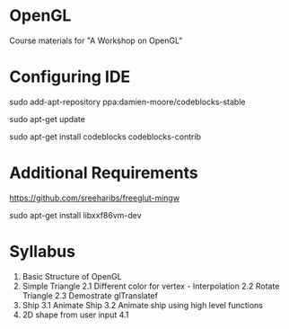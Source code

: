 # OpenGL
Course materials for "A Workshop on OpenGL"

# Configuring IDE

sudo add-apt-repository ppa:damien-moore/codeblocks-stable

sudo apt-get update 

sudo apt-get install codeblocks codeblocks-contrib

# Additional Requirements

https://github.com/sreeharibs/freeglut-mingw

sudo apt-get install libxxf86vm-dev


# Syllabus

1. Basic Structure of OpenGL
2. Simple Triangle
    2.1 Different color for vertex - Interpolation
    2.2 Rotate Triangle 
    2.3 Demostrate glTranslatef
3. Ship
    3.1 Animate Ship
    3.2 Animate ship using high level functions
4. 2D shape from user input
    4.1 
